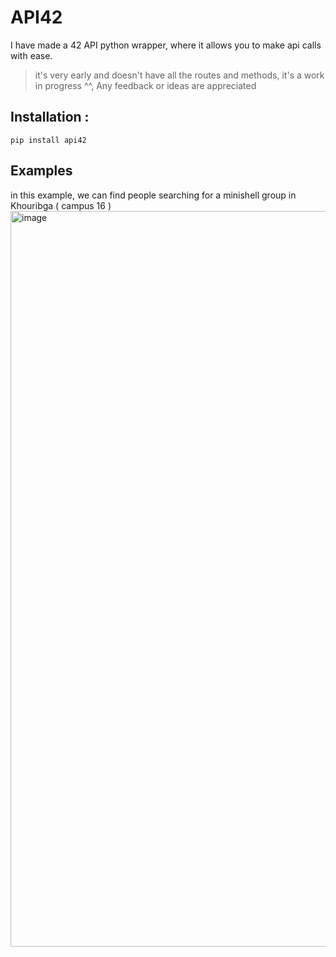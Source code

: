 # API42

I have made a 42 API python wrapper, where it allows you to make api calls with ease.

> it's very early and doesn't have all the routes and methods, it's a work in progress ^^, Any feedback or ideas are appreciated

## Installation :  
  ``pip install api42``
  
## Examples

 in this example, we can find people searching for a minishell group in Khouribga ( campus 16 )
<img width="1177" alt="image" src="https://user-images.githubusercontent.com/43254081/220163247-849152c6-9443-454d-85e6-70f0a790bf6a.png">
